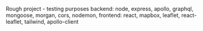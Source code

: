 Rough project - testing purposes
backend: node, express, apollo, graphql, mongoose, morgan, cors, nodemon,
frontend: react, mapbox, leaflet, react-leaflet, tailwind, apollo-client
